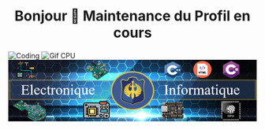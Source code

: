 <h1 align="center"> Bonjour 👋 Maintenance du Profil en cours </h1>  
<img align="center" alt="Coding" src="https://cdn.dribbble.com/users/49067/screenshots/3710403/maintenance-panel800600.gif">

<img align="center" alt="Gif CPU" src="https://i.gifer.com/24Qk.gif">

<img align="center" alt="Coding" src="banniere_git.png">


<!--
**J3R5/J3R5** is a ✨ _special_ ✨ repository because its `README.md` (this file) appears on your GitHub profile.

Here are some ideas to get you started: [[height="275" weight="1800"](https://i.gifer.com/24Qk.gif)](https://i.gifer.com/24Qk.mp4)
👋 
- 🔭 I’m currently working on ...
- 🌱 I’m currently learning ...
- 👯 I’m looking to collaborate on ...
- 🤔 I’m looking for help with ...
- 💬 Ask me about ...
- 📫 How to reach me: ...
- 😄 Pronouns: ...
- ⚡ Fun fact: ...
-->
